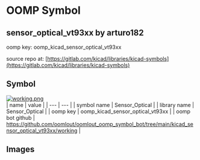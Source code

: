 # OOMP Symbol  
## sensor_optical_vt93xx  by arturo182  
  
oomp key: oomp_kicad_sensor_optical_vt93xx  
  
source repo at: [https://gitlab.com/kicad/libraries/kicad-symbols](https://gitlab.com/kicad/libraries/kicad-symbols)  
## Symbol  
  
[![working.png](working_600.png)](working.png)  
| name | value | 
| --- | --- | 
| symbol name | Sensor_Optical | 
| library name | Sensor_Optical | 
| oomp key | oomp_kicad_sensor_optical_vt93xx | 
| oomp bot github | https://github.com/oomlout/oomlout_oomp_symbol_bot/tree/main/kicad_sensor_optical_vt93xx/working | 
## Images  
